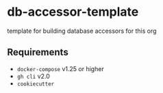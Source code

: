 # db-accessor-template
template for building database accessors for this org


## Requirements
- `docker-compose` v1.25 or higher
- `gh cli` v2.0
- `cookiecutter` 
